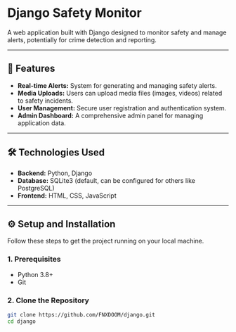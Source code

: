 # Django Safety Monitor

A web application built with Django designed to monitor safety and manage alerts, potentially for crime detection and reporting.

---

## 🚀 Features

- **Real-time Alerts:** System for generating and managing safety alerts.  
- **Media Uploads:** Users can upload media files (images, videos) related to safety incidents.  
- **User Management:** Secure user registration and authentication system.  
- **Admin Dashboard:** A comprehensive admin panel for managing application data.  

---

## 🛠️ Technologies Used

- **Backend:** Python, Django  
- **Database:** SQLite3 (default, can be configured for others like PostgreSQL)  
- **Frontend:** HTML, CSS, JavaScript  

---

## ⚙️ Setup and Installation

Follow these steps to get the project running on your local machine.

### 1. Prerequisites

- Python 3.8+  
- Git  

### 2. Clone the Repository

```bash
git clone https://github.com/FNXDOOM/django.git
cd django
